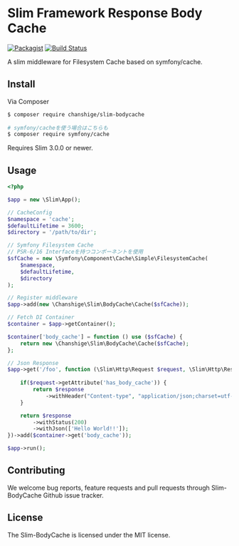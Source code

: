 # Slim Framework Response Body Cache

[![Packagist](https://img.shields.io/badge/packagist-v0.0.1-blue.svg)](https://packagist.org/packages/chanshige/slim-bodycache)
[![Build Status](https://travis-ci.org/chanshige/Slim-BodyCache.svg?branch=master)](https://travis-ci.org/chanshige/Slim-BodyCache)

  
A slim middleware for Filesystem Cache based on symfony/cache.  
  
## Install

Via Composer  

``` bash
$ composer require chanshige/slim-bodycache
  
# symfony/cacheを使う場合はこちらも   
$ composer require symfony/cache
```

Requires Slim 3.0.0 or newer.

## Usage

```php
<?php

$app = new \Slim\App();

// CacheConfig
$namespace = 'cache';
$defaultLifetime = 3600;
$directory = '/path/to/dir';

// Symfony Filesystem Cache
// PSR-6/16 Interfaceを持つコンポーネントを使用
$sfCache = new \Symfony\Component\Cache\Simple\FilesystemCache(
    $namespace,
    $defaultLifetime,
    $directory
);

// Register middleware
$app->add(new \Chanshige\Slim\BodyCache\Cache($sfCache));

// Fetch DI Container
$container = $app->getContainer();

$container['body_cache'] = function () use ($sfCache) {
    return new \Chanshige\Slim\BodyCache\Cache($sfCache);
};

// Json Response
$app->get('/foo', function (\Slim\Http\Request $request, \Slim\Http\Response $response) {
    
    if($request->getAttribute('has_body_cache')) {
        return $response
            ->withHeader("Content-type", "application/json;charset=utf-8");
    }

    return $response
        ->withStatus(200)
        ->withJson(['Hello World!!']);
})->add($container->get('body_cache'));

$app->run();
```

## Contributing

We welcome bug reports, feature requests and pull requests through Slim-BodyCache Github issue tracker.

## License

The Slim-BodyCache is licensed under the MIT license.
